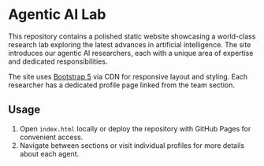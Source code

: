 # Agentic AI Lab

This repository contains a polished static website showcasing a world-class research lab exploring the latest advances in artificial intelligence. The site introduces our agentic AI researchers, each with a unique area of expertise and dedicated responsibilities.

The site uses [Bootstrap 5](https://getbootstrap.com/) via CDN for responsive layout and styling. Each researcher has a dedicated profile page linked from the team section.

## Usage
1. Open `index.html` locally or deploy the repository with GitHub Pages for convenient access.
2. Navigate between sections or visit individual profiles for more details about each agent.

